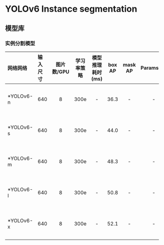 # YOLOv6 Instance segmentation

## 模型库

### 实例分割模型

| 网络网络        | 输入尺寸   | 图片数/GPU | 学习率策略 | 模型推理耗时(ms) | box AP | mask AP | Params(M) | FLOPs(G) |    下载链接       | 配置文件 |
| :------------- | :------- | :-------: | :------: | :------------: | :---------------------: | :----------------: |:---------: | :------: |:---------------: |:-----: |
| *YOLOv6-n        |  640     |    8      |   300e   |     -    |  36.3  | - |  -  | - | [下载链接](https://paddledet.bj.bcebos.com/models/yolov6_seg_n_300e_coco.pdparams) | [配置文件](./yolov6_seg_n_300e_coco.yml) |
| *YOLOv6-s        |  640     |    8      |   300e   |     -    |  44.0  | - |  -  | - | [下载链接](https://paddledet.bj.bcebos.com/models/yolov6_seg_s_300e_coco.pdparams) | [配置文件](./yolov6_seg_s_300e_coco.yml) |
| *YOLOv6-m        |  640     |    8      |   300e   |     -    |  48.3  | - |  -  | - | [下载链接](https://paddledet.bj.bcebos.com/models/yolov6_seg_m_300e_coco.pdparams) | [配置文件](./yolov6_seg_m_300e_coco.yml) |
| *YOLOv6-l        |  640     |    8      |   300e   |     -    |  50.8 | - |  -  | - | [下载链接](https://paddledet.bj.bcebos.com/models/yolov6_seg_l_300e_coco.pdparams) | [配置文件](./yolov6_seg_l_300e_coco.yml) |
| *YOLOv6-x        |  640     |    8      |   300e   |     -    |  52.1 | - |  -  | - | [下载链接](https://paddledet.bj.bcebos.com/models/yolov6_seg_x_300e_coco.pdparams) | [配置文件](./yolov6_seg_x_300e_coco.yml) |
